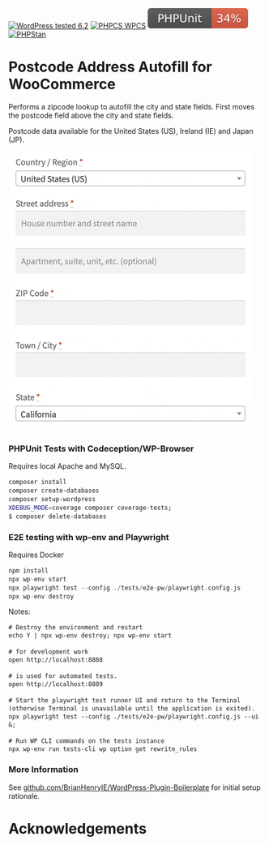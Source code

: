 [![WordPress tested 6.2](https://img.shields.io/badge/WordPress-v6.2%20tested-0073aa.svg)](https://wordpress.org/plugins/bh-wc-postcode-address-autofill) [![PHPCS WPCS](https://img.shields.io/badge/PHPCS-WordPress%20Coding%20Standards-8892BF.svg)](https://github.com/WordPress-Coding-Standards/WordPress-Coding-Standards) [![PHPUnit ](.github/coverage.svg)](https://brianhenryie.github.io/bh-wc-postcode-address-autofill/) [![PHPStan ](https://img.shields.io/badge/PHPStan-Level%208-2a5ea7.svg)](https://github.com/szepeviktor/phpstan-wordpress)

# Postcode Address Autofill for WooCommerce

Performs a zipcode lookup to autofill the city and state fields. First moves the postcode field above the city and state fields.

Postcode data available for the United States (US), Ireland (IE) and Japan (JP).

![Postcode autofill](./.github/bh-wc-postcode-address-autofill.gif "Demo of the city and state autofilling from the postcode entry")

### PHPUnit Tests with Codeception/WP-Browser

Requires local Apache and MySQL.

```bash
composer install
composer create-databases
composer setup-wordpress
XDEBUG_MODE=coverage composer coverage-tests; 
$ composer delete-databases
```

### E2E testing with wp-env and Playwright

Requires Docker

```php
npm install
npx wp-env start
npx playwright test --config ./tests/e2e-pw/playwright.config.js
npx wp-env destroy
```

Notes:

```
# Destroy the environment and restart
echo Y | npx wp-env destroy; npx wp-env start

# for development work
open http://localhost:8888

# is used for automated tests.
open http://localhost:8889

# Start the playwright test runner UI and return to the Terminal (otherwise Terminal is unavailable until the application is exited).
npx playwright test --config ./tests/e2e-pw/playwright.config.js --ui &;

# Run WP CLI commands on the tests instance
npx wp-env run tests-cli wp option get rewrite_rules
```

### More Information

See [github.com/BrianHenryIE/WordPress-Plugin-Boilerplate](https://github.com/BrianHenryIE/WordPress-Plugin-Boilerplate) for initial setup rationale. 

# Acknowledgements